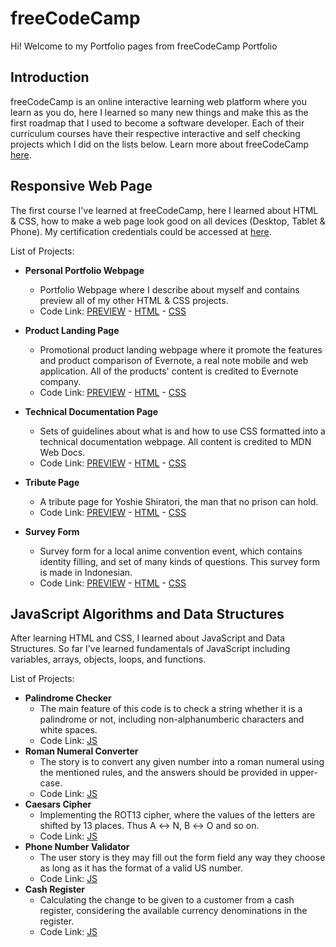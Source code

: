 # freeCodeCamp
Hi! Welcome to my Portfolio pages from freeCodeCamp Portfolio

## Introduction
freeCodeCamp is an online interactive learning web platform where you learn as you do, here I learned so many new things and make this as the first roadmap that I used to become a software developer. Each of their curriculum courses have their respective interactive and self checking projects which I did on the lists below. Learn more about freeCodeCamp [here](https://www.freecodecamp.org/). 

## Responsive Web Page
The first course I've learned at freeCodeCamp, here I learned about HTML & CSS, how to make a web page look good on all devices (Desktop, Tablet & Phone).
My certification credentials could be accessed at [here](https://www.freecodecamp.org/certification/fcc7893bab6-3711-4212-94ab-b864ee8f730d/responsive-web-design).

List of Projects:
- **Personal Portfolio Webpage** 
  - Portfolio Webpage where I describe about myself and contains preview all of my other HTML & CSS projects.
  - Code Link: [PREVIEW](https://codepen.io/nicholasreinaldo/full/wvYRPmq) - [HTML](https://github.com/nicholasreinaldo/freecodecamp/blob/main/responsive-web-design/personal-portfolio.html) - [CSS](https://github.com/nicholasreinaldo/freecodecamp/blob/main/responsive-web-design/personal-portfolio-styles.css)  

- **Product Landing Page** 
  - Promotional product landing webpage where it promote the features and product comparison of Evernote, a real note mobile and web application. All of the products' content is credited to Evernote company.
  - Code Link: [PREVIEW](https://codepen.io/nicholasreinaldo/full/MWqOoRr) - [HTML](https://github.com/nicholasreinaldo/freecodecamp/blob/main/responsive-web-design/product-landing-page.html) - [CSS](https://github.com/nicholasreinaldo/freecodecamp/blob/main/responsive-web-design/product-landing-page-styles.css)

- **Technical Documentation Page**
  - Sets of guidelines about what is and how to use CSS formatted into a technical documentation webpage. All content is credited to MDN Web Docs.
  - Code Link: [PREVIEW](https://codepen.io/nicholasreinaldo/full/yLxPXqo) - [HTML](https://github.com/nicholasreinaldo/freecodecamp/blob/main/responsive-web-design/technical-documentation.html) - [CSS](https://github.com/nicholasreinaldo/freecodecamp/blob/main/responsive-web-design/technical-documentation-styles.css)

- **Tribute Page**
  - A tribute page for Yoshie Shiratori, the man that no prison can hold.
  - Code Link: [PREVIEW](https://codepen.io/nicholasreinaldo/full/zYJPwQw) - [HTML](https://github.com/nicholasreinaldo/freecodecamp/blob/main/responsive-web-design/tribute-form.html) - [CSS](https://github.com/nicholasreinaldo/freecodecamp/blob/main/responsive-web-design/tribute-page-styles.css)

- **Survey Form**
  - Survey form for a local anime convention event, which contains identity filling, and set of many kinds of questions. This survey form is made in Indonesian.
  - Code Link: [PREVIEW](https://codepen.io/nicholasreinaldo/full/BaOmRPM) - [HTML](https://github.com/nicholasreinaldo/freecodecamp/blob/main/responsive-web-design/survey-form.html) - [CSS](https://github.com/nicholasreinaldo/freecodecamp/blob/main/responsive-web-design/survey-form-styles.css)

## JavaScript Algorithms and Data Structures 
After learning HTML and CSS, I learned about JavaScript and Data Structures. So far I've learned fundamentals of JavaScript including variables, arrays, objects, loops, and functions.

List of Projects:
- **Palindrome Checker**
  - The main feature of this code is to check a string whether it is a palindrome or not, including non-alphanumberic characters and white spaces.
  - Code Link: [JS](https://github.com/nicholasreinaldo/freecodecamp/blob/main/js-algorithm-data-structure/palindrome-checker.js)
- **Roman Numeral Converter**
  - The story is to convert any given number into a roman numeral using the mentioned rules, and the answers should be provided in upper-case.
  - Code Link: [JS](https://github.com/nicholasreinaldo/freecodecamp/blob/main/js-algorithm-data-structure/roman-numerals-converter.js) 
- **Caesars Cipher**
  - Implementing the ROT13 cipher, where the values of the letters are shifted by 13 places. Thus A ↔ N, B ↔ O and so on.
  - Code Link: [JS](https://github.com/nicholasreinaldo/freecodecamp/blob/main/js-algorithm-data-structure/caesars-cipher.js)
- **Phone Number Validator**
  - The user story is they may fill out the form field any way they choose as long as it has the format of a valid US number. 
  - Code Link: [JS](https://github.com/nicholasreinaldo/freecodecamp/blob/main/js-algorithm-data-structure/phone-num-validator.js)
- **Cash Register**
  - Calculating the change to be given to a customer from a cash register, considering the available currency denominations in the register.
  - Code Link: [JS](https://github.com/nicholasreinaldo/freecodecamp/blob/main/js-algorithm-data-structure/cash-register.js)
